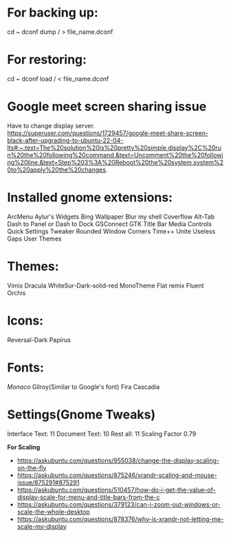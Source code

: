 # For backing up:
cd ~
dconf dump / > file_name.dconf

# For restoring:
cd ~
dconf load / < file_name.dconf

# Google meet screen sharing issue
Have to change display server.
https://superuser.com/questions/1729457/google-meet-share-screen-black-after-upgrading-to-ubuntu-22-04-lts#:~:text=The%20solution%20is%20pretty%20simple,display%2C%20run%20the%20following%20command.&text=Uncomment%20the%20following%20line.&text=Step%203%3A%20Reboot%20the%20system,system%20to%20apply%20the%20changes.

# Installed gnome extensions:
ArcMenu
Aylur's Widgets
Bing Wallpaper
Blur my shell
Coverflow Alt-Tab
Dash to Panel or Dash to Dock
GSConnect
GTK Title Bar
Media Controls
Quick Settings Tweaker
Rounded Window Corners
Time++
Unite
Useless Gaps
User Themes

# Themes:
Vimix
Dracula
WhiteSur-Dark-solid-red
MonoTheme
Flat remix
Fluent
Orchis

# Icons:
Reversal-Dark
Papirus

# Fonts:
*Monaco*
Gilroy(Similar to Google's font)
Fira
Cascadia

# Settings(Gnome Tweaks)
Interface Text: 11
Document Text: 10
Rest all: 11
Scaling Factor 0.79



**For Scaling**
- https://askubuntu.com/questions/955038/change-the-display-scaling-on-the-fly
- https://askubuntu.com/questions/875246/xrandr-scaling-and-mouse-issue/875291#875291
- https://askubuntu.com/questions/510457/how-do-i-get-the-value-of-display-scale-for-menu-and-title-bars-from-the-c
- https://askubuntu.com/questions/379123/can-i-zoom-out-windows-or-scale-the-whole-desktop
- https://askubuntu.com/questions/878376/why-is-xrandr-not-letting-me-scale-my-display
